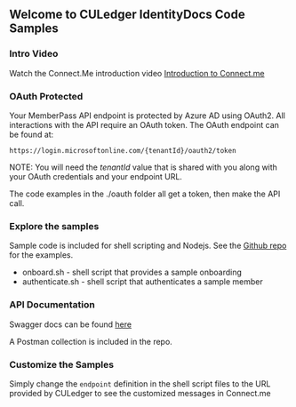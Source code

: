 ## Welcome to CULedger IdentityDocs Code Samples

### Intro Video

Watch the Connect.Me introduction video [Introduction to Connect.me](https://culedger.s3.amazonaws.com/videos/InstallingConnectMeforCULedger-PoCs.mp4)

### OAuth Protected

Your MemberPass API endpoint is protected by Azure AD using OAuth2. All interactions with the API require an OAuth token. The OAuth endpoint can be found at:

`https://login.microsoftonline.com/{tenantId}/oauth2/token`

NOTE: You will need the *tenantId* value that is shared with you along with your OAuth credentials and your endpoint URL. 

The code examples in the ./oauth folder all get a token, then make the API call. 

### Explore the samples

Sample code is included for shell scripting and Nodejs. See the [Github repo](https://github.com/darrellodonnell/CULedger.IdentityDocs) for the examples. 

* onboard.sh - shell script that provides a sample onboarding
* authenticate.sh - shell script that authenticates a sample member

### API Documentation

Swagger docs can be found [here](https://app.swaggerhub.com/apis-docs/CULedger/CULedger.Identity/0.2.0/)

A Postman collection is included in the repo.

### Customize the Samples

Simply change the `endpoint` definition in the shell script files to the URL provided by CULedger to see the customized messages in Connect.me
